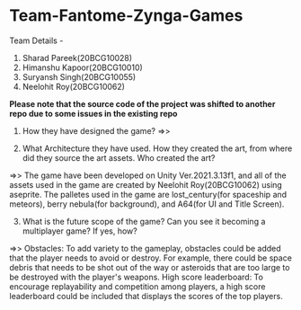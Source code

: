 # Team-Fantome-Zynga-Games

Team Details -
1. Sharad Pareek(20BCG10028) 
2. Himanshu Kapoor(20BCG10010) 
3. Suryansh Singh(20BCG10055)
4. Neelohit Roy(20BCG10062) 

**Please note that the source code of the project was shifted to another repo due to some issues in the existing repo**

1. How they have designed the game?
=>>
   
   
2. What Architecture they have used. How they created the art, from where did they source the art assets. Who created the art?

=>>  The game have been developed on Unity Ver.2021.3.13f1, and all of the assets used in the game are created by Neelohit Roy(20BCG10062) using aseprite. 
  The palletes used in the game are lost_century(for spaceship and meteors), berry nebula(for background), and A64(for UI and Title Screen).
  
3. What is the future scope of the game? Can you see it becoming a multiplayer game? If yes, how?
 
=>>  Obstacles: To add variety to the gameplay, obstacles could be added that the player needs to avoid or destroy. 
   For example, there could be space debris that needs to be shot out of the way or asteroids that are too large to be destroyed with the player's weapons.
   High score leaderboard: To encourage replayability and competition among players,
   a high score leaderboard could be included that displays the scores of the top players.
  
